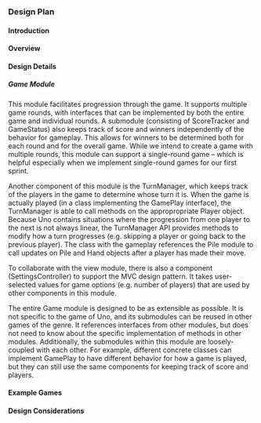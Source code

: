 ### Design Plan

#### Introduction

#### Overview

#### Design Details

##### Game Module
This module facilitates progression through the game. It supports multiple game rounds, with interfaces that can be implemented by both the entire game and individual rounds. A submodule (consisting of ScoreTracker and GameStatus) also keeps track of score and winners independently of the behavior for gameplay. This allows for winners to be determined both for each round and for the overall game. While we intend to create a game with multiple rounds, this module can support a single-round game – which is helpful especially when we implement single-round games for our first sprint. 

Another component of this module is the TurnManager, which keeps track of the players in the game to determine whose turn it is. When the game is actually played (in a class implementing the GamePlay interface), the TurnManager is able to call methods on the appropropriate Player object. Because Uno contains situations where the progression from one player to the next is not always linear, the TurnManager API provides methods to modify how a turn progresses (e.g. skipping a player or going back to the previous player). The class with the gameplay references the Pile module to call updates on Pile and Hand objects after a player has made their move. 

To collaborate with the view module, there is also a component (SettingsController) to support the MVC design pattern. It takes user-selected values for game options (e.g. number of players) that are used by other components in this module. 

The entire Game module is designed to be as extensible as possible. It is not specific to the game of Uno, and its submodules can be reused in other games of the genre. It references interfaces from other modules, but does not need to know about the specific implementation of methods in other modules. Additionally, the submodules within this module are loosely-coupled with each other. For example, different concrete classes can implement GamePlay to have different behavior for how a game is played, but they can still use the same components for keeping track of score and players. 


#### Example Games

#### Design Considerations
